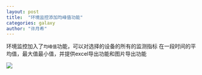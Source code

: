 ```yaml
---
layout: post
title:  "环境监控添加均峰值功能"
categories: galaxy
author: "许月希"
---
```


环境监控加入了`均峰值`功能，可以对选择的设备的所有的监测指标
在一段时间的平均值，最大值最小值，并提供excel导出功能和图片导出功能

![]({{site.mirror_url}}/assets/uploads/2014-04-29-blueplanet-avg-peak.jpg)

